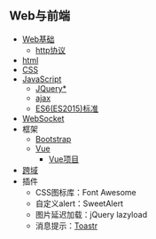 ## Web与前端

- [Web基础](Basic_of_Web.md)
	- [http协议](http_protocol.md)
- [html](html.md)
- [CSS](CSS.md)
- [JavaScript](JavaScript.md)
	- [JQuery\*](jQuery.md)
	- [ajax](Ajax.md)
	- [ES6(ES2015)标准](ES6.md)
- [WebSocket](WebSocket.md)
- 框架
	- [Bootstrap](Bootstrap.md)
	- [Vue](Vue.md)
		- [Vue项目](Project_Vue.md)
- [跨域](cross-domain.md)
- 插件
	- CSS图标库：Font Awesome
	- 自定义alert：SweetAlert
	- 图片延迟加载：jQuery lazyload
	- 消息提示：[Toastr](Toastr.md)


